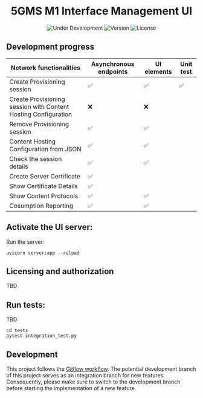 <h1 align="center">5GMS M1 Interface Management UI</h1>
<p align="center">
  <img src="https://img.shields.io/badge/Status-Under_Development-yellow" alt="Under Development">
  <img src="https://img.shields.io/github/v/tag/5G-MAG/rt-5gms-application-function?label=version" alt="Version">
  <img src="https://img.shields.io/badge/License-5G--MAG%20Public%20License%20(v1.0)-blue" alt="License">


## Development progress  
| Network functionalities| Asynchronous endpoints|UI elements|Unit test|
| ------------------------------------- | --------- | -- |--|
| Create Provisioning session|✅|✅|✅
| Create Provisioning session with Content Hosting Configuration|❌|❌||
| Remove Provisioning session|✅|✅||
| Content Hosting Configuration from JSON|✅|✅||
| Check the session details|✅|✅||
| Create Server Certificate|✅|||
| Show Certificate Details|✅|||
| Show Content Protocols|✅|✅||
| Cosumption Reporting|✅|✅||

## Activate the UI server:

Run the server:

```
uvicorn server:app --reload
```

## Licensing and authorization
TBD

## Run tests:
TBD

```
cd tests
pytest integration_test.py
```

## Development
This project follows the [Gitflow workflow](https://www.atlassian.com/git/tutorials/comparing-workflows/gitflow-workflow). The potential development branch of this project serves as an integration branch for new features. Consequently, please make sure to switch to the development branch before starting the implementation of a new feature.
